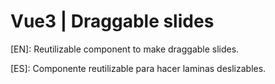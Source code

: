 # Vue3 | Draggable slides

[EN]: Reutilizable component to make draggable slides.

[ES]: Componente reutilizable para hacer laminas deslizables.
